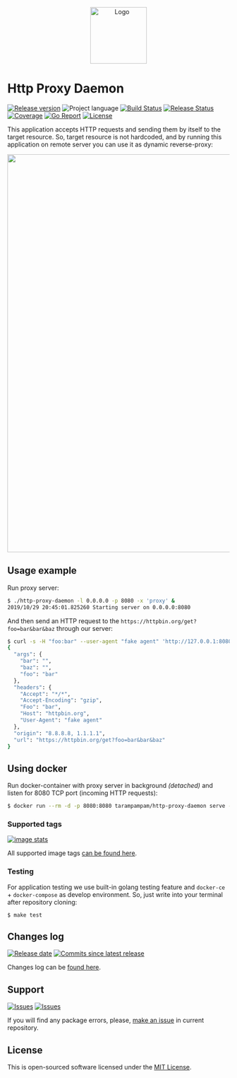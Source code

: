 <p align="center">
  <img src="https://hsto.org/webt/jx/ea/tw/jxeatw6qghfyfzxu2y8cymoiyck.png" alt="Logo" width="128" />
</p>

# Http Proxy Daemon

[![Release version][badge_release_version]][link_releases]
![Project language][badge_language]
[![Build Status][badge_build]][link_build]
[![Release Status][badge_release]][link_build]
[![Coverage][badge_coverage]][link_coverage]
[![Go Report][badge_goreport]][link_goreport]
[![License][badge_license]][link_license]

This application accepts HTTP requests and sending them by itself to the target resource. So, target resource is not hardcoded, and by running this application on remote server you can use it as dynamic reverse-proxy:

<p align="center">
    <a href="https://asciinema.org/a/278217" target="_blank"><img src="https://asciinema.org/a/278217.svg" width="900"></a>
</p>

## Usage example

Run proxy server:

```bash
$ ./http-proxy-daemon -l 0.0.0.0 -p 8080 -x 'proxy' &
2019/10/29 20:45:01.825260 Starting server on 0.0.0.0:8080
```

And then send an HTTP request to the `https://httpbin.org/get?foo=bar&bar&baz` through our server:

```bash
$ curl -s -H "foo:bar" --user-agent "fake agent" 'http://127.0.0.1:8080/proxy/https/httpbin.org/get?foo=bar&bar&baz'
{
  "args": {
    "bar": "",
    "baz": "",
    "foo": "bar"
  },
  "headers": {
    "Accept": "*/*",
    "Accept-Encoding": "gzip",
    "Foo": "bar",
    "Host": "httpbin.org",
    "User-Agent": "fake agent"
  },
  "origin": "8.8.8.8, 1.1.1.1",
  "url": "https://httpbin.org/get?foo=bar&bar&baz"
}
```

## Using docker

Run docker-container with proxy server in background _(detached)_ and listen for 8080 TCP port (incoming HTTP requests):

```bash
$ docker run --rm -d -p 8080:8080 tarampampam/http-proxy-daemon serve --listen 0.0.0.0:8080
```

### Supported tags

[![image stats](https://dockeri.co/image/tarampampam/http-proxy-daemon)][link_docker_tags]

All supported image tags [can be found here][link_docker_tags].

### Testing

For application testing we use built-in golang testing feature and `docker-ce` + `docker-compose` as develop environment. So, just write into your terminal after repository cloning:

```shell
$ make test
```

## Changes log

[![Release date][badge_release_date]][link_releases]
[![Commits since latest release][badge_commits_since_release]][link_commits]

Changes log can be [found here][link_changes_log].

## Support

[![Issues][badge_issues]][link_issues]
[![Issues][badge_pulls]][link_pulls]

If you will find any package errors, please, [make an issue][link_create_issue] in current repository.

## License

This is open-sourced software licensed under the [MIT License][link_license].

[badge_build]:https://img.shields.io/github/workflow/status/tarampampam/http-proxy-daemon/tests?maxAge=30&logo=github
[badge_release]:https://img.shields.io/github/workflow/status/tarampampam/http-proxy-daemon/release?maxAge=30&label=release&logo=github
[badge_coverage]:https://img.shields.io/codecov/c/github/tarampampam/http-proxy-daemon/master.svg?maxAge=30
[badge_goreport]:https://goreportcard.com/badge/github.com/tarampampam/http-proxy-daemon
[badge_release_version]:https://img.shields.io/github/release/tarampampam/http-proxy-daemon.svg?maxAge=30
[badge_language]:https://img.shields.io/badge/language-go_1.13-blue.svg?longCache=true
[badge_license]:https://img.shields.io/github/license/tarampampam/http-proxy-daemon.svg?longCache=true
[badge_release_date]:https://img.shields.io/github/release-date/tarampampam/http-proxy-daemon.svg?maxAge=180
[badge_commits_since_release]:https://img.shields.io/github/commits-since/tarampampam/http-proxy-daemon/latest.svg?maxAge=45
[badge_issues]:https://img.shields.io/github/issues/tarampampam/http-proxy-daemon.svg?maxAge=45
[badge_pulls]:https://img.shields.io/github/issues-pr/tarampampam/http-proxy-daemon.svg?maxAge=45

[link_goreport]:https://goreportcard.com/report/github.com/tarampampam/http-proxy-daemon
[link_coverage]:https://codecov.io/gh/tarampampam/http-proxy-daemon
[link_build]:https://github.com/tarampampam/http-proxy-daemon/actions
[link_docker_hub]:https://hub.docker.com/r/tarampampam/http-proxy-daemon/
[link_docker_tags]:https://hub.docker.com/r/tarampampam/http-proxy-daemon/tags
[link_license]:https://github.com/tarampampam/http-proxy-daemon/blob/master/LICENSE
[link_releases]:https://github.com/tarampampam/http-proxy-daemon/releases
[link_commits]:https://github.com/tarampampam/http-proxy-daemon/commits
[link_changes_log]:https://github.com/tarampampam/http-proxy-daemon/blob/master/CHANGELOG.md
[link_issues]:https://github.com/tarampampam/http-proxy-daemon/issues
[link_create_issue]:https://github.com/tarampampam/http-proxy-daemon/issues/new/choose
[link_pulls]:https://github.com/tarampampam/http-proxy-daemon/pulls
